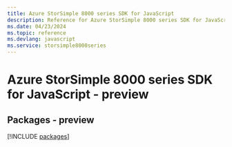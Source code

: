 ```yaml
---
title: Azure StorSimple 8000 series SDK for JavaScript
description: Reference for Azure StorSimple 8000 series SDK for JavaScript
ms.date: 04/23/2024
ms.topic: reference
ms.devlang: javascript
ms.service: storsimple8000series
---
```

# Azure StorSimple 8000 series SDK for JavaScript - preview
## Packages - preview
[!INCLUDE [packages](storsimple-8000-series-index.md)]